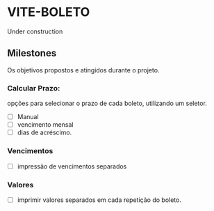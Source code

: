 # VITE-BOLETO
Under construction

## Milestones
Os objetivos propostos e atingidos durante o projeto.

### Calcular Prazo:
opções para selecionar o prazo de cada boleto, utilizando um seletor.
- [ ] Manual
- [ ] vencimento mensal
- [ ] dias de acréscimo.

### Vencimentos
- [ ] impressão de vencimentos separados

### Valores
- [ ] imprimir valores separados em cada repetição do boleto.

